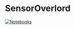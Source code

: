 # SensorOverlord

[![Notebooks](https://img.shields.io/badge/Jupyter%20Notebooks-Interactive%20Package%20Guide-green.svg)](https://github.com/julianstanley/SensorOverlord_Notebooks)
